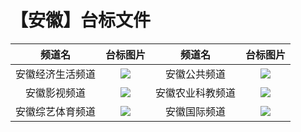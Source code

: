 # 【安徽】台标文件
|频道名|台标图片|频道名|台标图片|
|:---:|:---:|:---:|:---:|
|安徽经济生活频道|<img src="https://raw.githubusercontent.com/wanglindl/TVLogo/main/img/Anhui1.png">|安徽公共频道|<img src="https://raw.githubusercontent.com/wanglindl/TVLogo/main/img/Anhui3.png">|
|安徽影视频道|<img src="https://raw.githubusercontent.com/wanglindl/TVLogo/main/img/Anhui2.png">|安徽农业科教频道|<img src="https://raw.githubusercontent.com/wanglindl/TVLogo/main/img/Anhui5.png">|
|安徽综艺体育频道|<img src="https://raw.githubusercontent.com/wanglindl/TVLogo/main/img/Anhui4.png">|安徽国际频道|<img src="https://raw.githubusercontent.com/wanglindl/TVLogo/main/img/Anhui6.png">|

